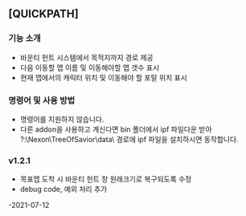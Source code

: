 ## [QUICKPATH]


### 기능 소개

- 바운티 헌트 시스템에서 목적지까지 경로 제공
- 다음 이동할 맵 이름 및 이동해야할 맵 갯수 표시
- 현재 맵에서의 캐릭터 위치 및 이동해야 할 포탈 위치 표시

### 명령어 및 사용 방법

- 명령어를 지원하지 않습니다.
- 다른 addon을 사용하고 계신다면 bin 폴더에서 ipf 파일다운 받아  ?:\Nexon\TreeOfSavior\data\ 경로에 ipf 파일을 설치하시면 동작합니다.


### v1.2.1

- 목표맵 도착 시 바운티 헌트 창 원래크기로 복구되도록 수정
- debug code, 예외 처리 추가
 

-2021-07-12
